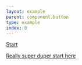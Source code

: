 ```yaml
---
layout: example
parent: component.button
type: example
index: 0
---
```

<div class="ds_button-group">
<a href="#" class="ds_button  ds_button--max" data-button="button-ACTION">Start</a><br />

<a href="#" class="ds_button  ds_button--max" data-button="button-ACTION">Really super duper start here</a>
</div>
